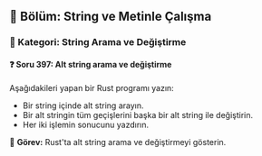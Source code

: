 ## 📘 Bölüm: String ve Metinle Çalışma
### 🔹 Kategori: String Arama ve Değiştirme
#### ❓ Soru 397: Alt string arama ve değiştirme

Aşağıdakileri yapan bir Rust programı yazın:

- Bir string içinde alt string arayın.
- Bir alt stringin tüm geçişlerini başka bir alt string ile değiştirin.
- Her iki işlemin sonucunu yazdırın.

🔧 **Görev:** Rust'ta alt string arama ve değiştirmeyi gösterin.
